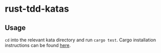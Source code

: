 rust-tdd-katas
==============

## Usage
`cd` into the relevant kata directory and run `cargo test`.
Cargo installation instructions can be found [here](https://github.com/rust-lang/cargo#installing-cargo).
